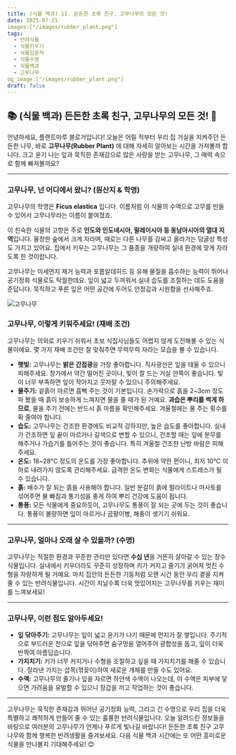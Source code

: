 ```yaml
---
title: (식물 백과) 11. 든든한 초록 친구, 고무나무의 모든 것!
date: 2025-07-21
images:["/images/rubber_plant.png"]
tags:
  - 반려식물
  - 식물키우기
  - 식물입문자
  - 식물수명
  - 식물백과
  - 고무나무
og_image:["/images/rubber_plant.png"]
draft: false
---
```


## 📚   (식물 백과) 든든한 초록 친구, 고무나무의 모든 것! 💚

안녕하세요, 플랜트마루 블로거입니다! 오늘은 어릴 적부터 우리 집 거실을 지켜주던 든든한 나무, 바로 **고무나무(Rubber Plant)** 에 대해 자세히 알아보는 시간을 가져볼까 합니다. 크고 윤기 나는 잎과 묵직한 존재감으로 많은 사랑을 받는 고무나무, 그 매력 속으로 함께 빠져볼까요?

---

### 고무나무, 넌 어디에서 왔니? (원산지 & 학명)

고무나무의 학명은 **Ficus elastica** 입니다. 이름처럼 이 식물의 수액으로 고무를 만들 수 있어서 고무나무라는 이름이 붙여졌죠.

이 친숙한 식물의 고향은 주로 **인도와 인도네시아, 말레이시아 등 동남아시아의 열대 지역**입니다. 울창한 숲에서 크게 자라며, 때로는 다른 나무를 감싸고 올라가는 덩굴성 특성도 가지고 있어요. 집에서 키우는 고무나무는 그 품종을 개량하여 실내 환경에 맞게 자라도록 한 것이랍니다.

고무나무는 미세먼지 제거 능력과 포름알데히드 등 유해 물질을 흡수하는 능력이 뛰어나 공기정화 식물로도 탁월한데요. 잎이 넓고 두꺼워서 실내 습도를 조절하는 데도 도움을 준답니다. 묵직하고 푸른 잎은 어떤 공간에 두어도 안정감과 시원함을 선사해주죠.

![고무나무](/images/rubber_plant.png)

### 고무나무, 이렇게 키워주세요! (재배 조건)

고무나무는 의외로 키우기 쉬워서 초보 식집사님들도 어렵지 않게 도전해볼 수 있는 식물이에요. 몇 가지 재배 조건만 잘 맞춰주면 무럭무럭 자라는 모습을 볼 수 있습니다.

- **햇빛:** 고무나무는 **밝은 간접광**을 가장 좋아합니다. 직사광선은 잎을 태울 수 있으니 피해주세요. 창가에서 약간 떨어진 곳이나, 빛이 잘 드는 거실 안쪽이 좋습니다. 빛이 너무 부족하면 잎이 작아지고 웃자랄 수 있으니 주의해주세요.
- **물주기:** 겉흙이 마르면 흠뻑 주는 것이 기본입니다. 손가락으로 흙을 2~3cm 정도 파 봤을 때 흙이 보송하게 느껴지면 물을 줄 때가 된 거예요. **과습은 뿌리를 썩게 하므로**, 물을 주기 전에는 반드시 흙 마름을 확인해주세요. 겨울철에는 물 주는 횟수를 확 줄여야 합니다.
- **습도:** 고무나무는 건조한 환경에도 비교적 강하지만, 높은 습도를 좋아합니다. 실내가 건조하면 잎 끝이 마르거나 갈색으로 변할 수 있으니, 건조할 때는 잎에 분무를 해주거나 가습기를 틀어주는 것이 좋습니다. 특히 겨울철 건조한 난방 바람은 피해주세요.
- **온도:** 18~28°C 정도의 온도를 가장 좋아합니다. 추위에 약한 편이니, 최저 10°C 이하로 내려가지 않도록 관리해주세요. 급격한 온도 변화는 식물에게 스트레스가 될 수 있습니다.
- **흙:** 배수가 잘 되는 흙을 사용해야 합니다. 일반 분갈이 흙에 펄라이트나 마사토를 섞어주면 물 빠짐과 통기성을 좋게 하여 뿌리 건강에 도움이 됩니다.
- **통풍:** 모든 식물에게 중요하듯이, 고무나무도 통풍이 잘 되는 곳에 두는 것이 좋습니다. 통풍이 불량하면 잎이 마르거나 곰팡이병, 해충이 생기기 쉬워요.

---

### 고무나무, 얼마나 오래 살 수 있을까? (수명)

고무나무는 적절한 환경과 꾸준한 관리만 있다면 **수십 년**을 거뜬히 살아갈 수 있는 장수 식물입니다. 실내에서 키우더라도 꾸준히 성장하며 키가 커지고 줄기가 굵어져 멋진 수형을 자랑하게 될 거예요. 마치 집안의 든든한 기둥처럼 오랜 시간 동안 우리 곁을 지켜줄 수 있는 반려식물입니다. 시간이 지날수록 더욱 멋있어지는 고무나무를 키우는 재미를 느껴보세요!

---

### 고무나무, 이런 점도 알아두세요!

- **잎 닦아주기:** 고무나무는 잎이 넓고 윤기가 나기 때문에 먼지가 잘 쌓입니다. 주기적으로 부드러운 천으로 잎을 닦아주면 숨구멍을 열어주어 광합성을 돕고, 잎이 더욱 반짝여 아름답습니다.
- **가지치기:** 키가 너무 커지거나 수형을 조절하고 싶을 때 가지치기를 해줄 수 있습니다. 잘라낸 가지는 삽목(꺾꽂이)하여 새로운 개체를 만들 수도 있어요.
- **수액:** 고무나무의 줄기나 잎을 자르면 하얀색 수액이 나오는데, 이 수액은 피부에 닿으면 가려움을 유발할 수 있으니 장갑을 끼고 작업하는 것이 좋습니다.

---

고무나무는 묵직한 존재감과 뛰어난 공기정화 능력, 그리고 긴 수명으로 우리 집을 더욱 특별하고 쾌적하게 만들어 줄 수 있는 훌륭한 반려식물입니다. 오늘 알려드린 정보들을 바탕으로 여러분의 고무나무가 언제나 푸르게 빛나길 바랍니다! 든든한 초록 친구 고무나무와 함께 행복한 반려생활을 즐겨보세요. 다음 식물 백과 시간에는 또 어떤 흥미로운 식물을 만나볼지 기대해주세요! 😊